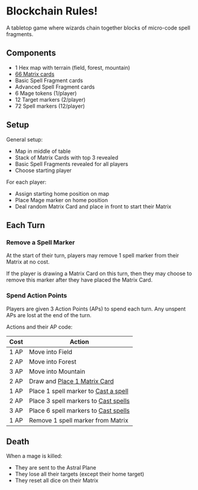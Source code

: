 # Blockchain Rules!

A tabletop game where wizards chain together blocks of micro-code spell fragments.

## Components

* 1 Hex map with terrain (field, forest, mountain)
* [66 Matrix cards](docs/matrix-cards.md)
* <n> Basic Spell Fragment cards
* <n> Advanced Spell Fragment cards
* 6 Mage tokens (1/player)
* 12 Target markers (2/player)
* 72 Spell markers (12/player)

## Setup

General setup:

* Map in middle of table
* Stack of Matrix Cards with top 3 revealed
* Basic Spell Fragments revealed for all players
* Choose starting player

For each player:

* Assign starting home position on map
* Place Mage marker on home position
* Deal random Matrix Card and place in front
to start their Matrix

## Each Turn

### Remove a Spell Marker

At the start of their turn, players may remove 1
spell marker from their Matrix at no cost.

If the player is
drawing a Matrix Card on this turn, then they may
choose to remove this marker after they have placed
the Matrix Card.

### Spend Action Points

Players are given 3 Action Points (APs) to spend each
turn. Any unspent APs are lost at the end of the turn.

Actions and their AP code:

| Cost | Action |
| ---- | ------ |
| 1 AP | Move into Field |
| 2 AP | Move into Forest |
| 3 AP | Move into Mountain |
| 2 AP | Draw and [Place 1 Matrix Card](placing-matrix-cards.md) |
| 1 AP | Place 1 spell marker to [Cast a spell](casting-spells.md) |
| 2 AP | Place 3 spell markers to [Cast spells](casting-spells.md) |
| 3 AP | Place 6 spell markers to [Cast spells](casting-spells.md) |
| 1 AP | Remove 1 spell marker from Matrix |

## Death

When a mage is killed:

* They are sent to the Astral Plane
* They lose all their targets (except their home target)
* They reset all dice on their Matrix
